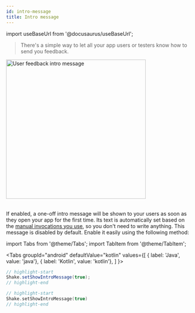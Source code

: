```yaml
---
id: intro-message
title: Intro message
---
```

import useBaseUrl from '@docusaurus/useBaseUrl';

>There's a simple way to let all your app users or testers know how to send you feedback.

<table class="media-container media-container-highlighted mt-50 pb-80">
<img
  alt="User feedback intro message"
  width="380"
  src={useBaseUrl('screens/android-macro-intro-message@2x.png')}
/>
</table>

If enabled, a one-off intro message will be shown to your users as soon as they open your app for the first time.
Its text is automatically set based on the [manual invocations you use](/android/user-feedback/invoke.md#invoke-manually), so you don't need to write anything.
This message is disabled by default. Enable it easily using the following method:

import Tabs from '@theme/Tabs';
import TabItem from '@theme/TabItem';

<Tabs
  groupId="android"
  defaultValue="kotlin"
  values={[
    { label: 'Java', value: 'java'},
    { label: 'Kotlin', value: 'kotlin'},
  ]
}>

<TabItem value="java">

```java title="App.java"
// highlight-start
Shake.setShowIntroMessage(true);
// highlight-end
```

</TabItem>

<TabItem value="kotlin">

```kotlin title="App.kt"
// highlight-start
Shake.setShowIntroMessage(true)
// highlight-end
```

</TabItem>
</Tabs>

